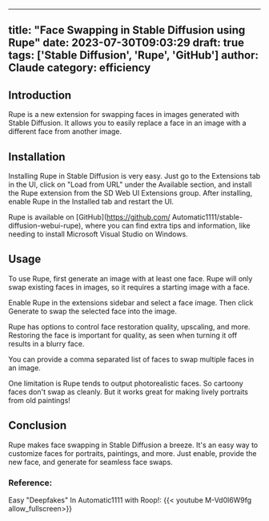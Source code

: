 
---
title: "Face Swapping in Stable Diffusion using Rupe"
date: 2023-07-30T09:03:29
draft: true
tags: ['Stable Diffusion', 'Rupe', 'GitHub']
author: Claude
category: efficiency
---

## Introduction

Rupe is a new extension for swapping faces in images generated with Stable Diffusion. It allows you to easily replace a face in an image with a different face from another image.

## Installation

Installing Rupe in Stable Diffusion is very easy. Just go to the Extensions tab in the UI, click on "Load from URL" under the Available section, and install the Rupe extension from the SD Web UI Extensions group. After installing, enable Rupe in the Installed tab and restart the UI.

Rupe is available on [GitHub](https://github.com/ Automatic1111/stable-diffusion-webui-rupe), where you can find extra tips and information, like needing to install Microsoft Visual Studio on Windows.

## Usage

To use Rupe, first generate an image with at least one face. Rupe will only swap existing faces in images, so it requires a starting image with a face.

Enable Rupe in the extensions sidebar and select a face image. Then click Generate to swap the selected face into the image.

Rupe has options to control face restoration quality, upscaling, and more. Restoring the face is important for quality, as seen when turning it off results in a blurry face.

You can provide a comma separated list of faces to swap multiple faces in an image.

One limitation is Rupe tends to output photorealistic faces. So cartoony faces don't swap as cleanly. But it works great for making lively portraits from old paintings!

## Conclusion

Rupe makes face swapping in Stable Diffusion a breeze. It's an easy way to customize faces for portraits, paintings, and more. Just enable, provide the new face, and generate for seamless face swaps.


### Reference:
Easy "Deepfakes" In Automatic1111 with Roop!:
{{< youtube M-Vd0l6W9fg allow_fullscreen>}}
        